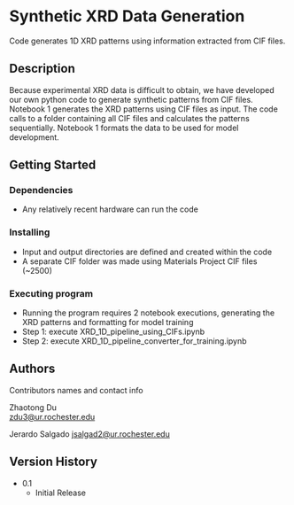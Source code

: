 # Synthetic XRD Data Generation

Code generates 1D XRD patterns using information extracted from CIF files.

## Description

Because experimental XRD data is difficult to obtain, we have developed our own python code to generate synthetic patterns
from CIF files. Notebook 1 generates the XRD patterns using CIF files as input. The code calls to a folder containing all
CIF files and calculates the patterns sequentially. Notebook 1 formats the data to be used for model development.

## Getting Started

### Dependencies

* Any relatively recent hardware can run the code

### Installing

* Input and output directories are defined and created within the code
* A separate CIF folder was made using Materials Project CIF files (~2500)

### Executing program

* Running the program requires 2 notebook executions, generating the XRD patterns and formatting for model training
* Step 1: execute XRD_1D_pipeline_using_CIFs.ipynb
* Step 2: execute XRD_1D_pipeline_converter_for_training.ipynb


## Authors

Contributors names and contact info

Zhaotong Du  
zdu3@ur.rochester.edu

Jerardo Salgado
jsalgad2@ur.rochester.edu

## Version History

* 0.1
    * Initial Release

